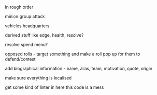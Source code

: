 in rough order

minion group attack

vehicles
headquarters


derived stuff like edge, health, resolve?

resolve spend menu?

opposed rolls - target something and make a roll pop up for them to defend/contest

add biographical information - name, alias, team, motivation, quote, origin

make sure everything is localised

get some kind of linter in here this code is a mess